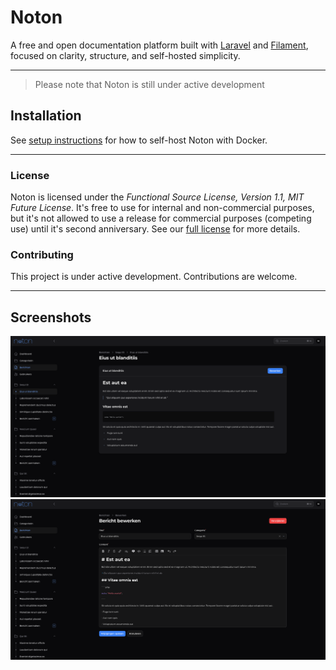 # Noton

A free and open documentation platform built with [Laravel][laravel] and [Filament][filament], focused on clarity, structure, and self-hosted simplicity.

---

> Please note that Noton is still under active development

## Installation

See [setup instructions][docker] for how to self-host Noton with Docker.

---

### License

Noton is licensed under the _Functional Source License, Version 1.1, MIT Future License_. It's free to use for
internal and non-commercial purposes, but it's not allowed to use a release for commercial purposes (competing use)
until it's second anniversary. See our [full license][license] for more details.

### Contributing

This project is under active development. Contributions are welcome.

---

## Screenshots

![Screenshot](screenshots/noton-post.png)
![Screenshot](screenshots/noton-post-edit.png)

[laravel]: https://laravel.com
[filament]: https://filamentphp.com
[license]: LICENSE.md
[docker]: docs/docker.md
